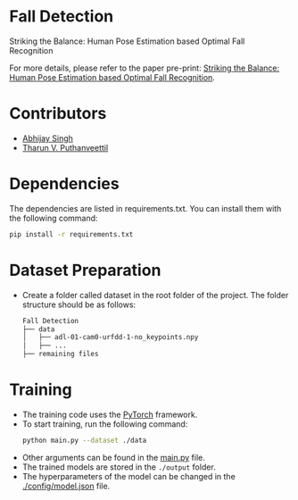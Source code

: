 # Fall Detection 
Striking the Balance: Human Pose Estimation based Optimal Fall Recognition

For more details, please refer to the paper pre-print: [Striking the Balance: Human Pose Estimation based Optimal Fall Recognition](./preprint.pdf).

# Contributors
- [Abhijay Singh](abhijay@umd.edu)
- [Tharun V. Puthanveettil](tvpian@umd.edu)


# Dependencies
The dependencies are listed in requirements.txt. You can install them with the following command:
```bash
pip install -r requirements.txt
```

# Dataset Preparation
 - Create a folder called dataset in the root folder of the project. The folder structure should be as follows:
    ```bash
    Fall Detection
    ├── data
    │   ├── adl-01-cam0-urfdd-1-no_keypoints.npy
    │   ├── ...
    ├── remaining files
    ```

# Training
- The training code uses the [PyTorch](https://pytorch.org/) framework.
- To start training, run the following command:
    ```bash
    python main.py --dataset ./data
    ```
- Other arguments can be found in the [main.py](./main.py) file.
- The trained models are stored in the `./output` folder.
- The hyperparameters of the model can be changed in the [./config/model.json](./config/model.json) file.